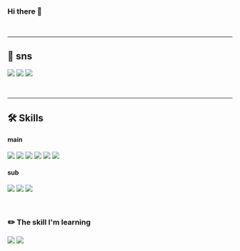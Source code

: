 
### Hi there 👋

<br> 

-----
## 💌 sns
<a href="https://mail.google.com/mail/u/0/?tab=rm#inbox?compose=new
"><img src="https://img.shields.io/badge/eunsugim815@gmail.com-EA4335?style=flat&logo=Gmail&logoColor=white"/><a/>
<a href="https://agsu.tistory.com"><img src="https://img.shields.io/badge/Tech Blog-000000?style=flat&logo=Tistory&logoColor=white"/><a/>
<a href="https://ag-su.github.io/blog/"><img src="https://img.shields.io/badge/Data Blog-EA4AAA?style=flat&logo=GitHub Sponsors&logoColor=white"/><a/>


  
 
<br> 
  
----- 
## 🛠️ Skills 
#### main
<a><img src="https://img.shields.io/badge/Python-3776AB?style=flat&logo=Pyhon&logoColor=white"/></a>
<a><img src="https://img.shields.io/badge/NumPy-013243?style=flat&logo=NumPy&logoColor=white"/></a>
<a><img src="https://img.shields.io/badge/pandas-150458?style=flat&logo=pandas&logoColor=white"/></a>
<a><img src="https://img.shields.io/badge/scikit-learn-F7931E?style=flat&logo=scikit-learn&logoColor=white"/></a>
<a><img src="https://img.shields.io/badge/TensorFlow-FF6F00?style=flat&logo=TensorFlow&logoColor=white"/></a>
<a><img src="https://img.shields.io/badge/MySQL-4479A1?style=flat&logo=MySQL&logoColor=white"/></a>


#### sub
<a><img src="https://img.shields.io/badge/JavaScript-F7DF1E?style=flat&logo=JavaScript&logoColor=white"/></a>
<a><img src="https://img.shields.io/badge/Express-000000?style=flat&logo=Express&logoColor=white"/></a>
<a><img src="https://img.shields.io/badge/MongoDB-47A248?style=flat&logo=MongoDB&logoColor=white"/></a> 

  
<br>
  
### ✏️ The skill I'm learning
<a><img src="https://img.shields.io/badge/Docker-2496ED?style=flat&logo=Docker&logoColor=white"/></a>
<a><img src="https://img.shields.io/badge/Kubernetes-326CE5?style=flat&logo=Kubernetes&logoColor=white"/></a>


  
  
<!--
**ag-su/ag-su** is a ✨ _special_ ✨ repository because its `README.md` (this file) appears on your GitHub profile.

Here are some ideas to get you started:

- 🔭 I’m currently working on ...
- 🌱 I’m currently learning ...
- 👯 I’m looking to collaborate on ...
- 🤔 I’m looking for help with ...
- 💬 Ask me about ...
- 📫 How to reach me: ...
- 😄 Pronouns: ...
- ⚡ Fun fact: ...
-->
